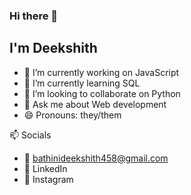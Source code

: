 ### Hi there 👋

## I'm Deekshith

- 🔭 I’m currently working on JavaScript
- 🌱 I’m currently learning SQL
- 👯 I’m looking to collaborate on Python
- 💬 Ask me about Web development
- 😄 Pronouns: they/them

📫 Socials
 - 📧 [bathinideekshith458@gmail.com](mailto:bathinideekshith458@gmail.com)
 - 💼 LinkedIn
 - 📸 Instagram
